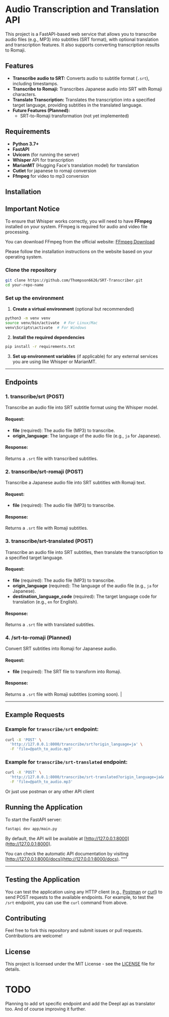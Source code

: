 # Audio Transcription and Translation API

This project is a FastAPI-based web service that allows you to transcribe audio files (e.g., MP3) into subtitles (SRT format), with optional translation and transcription features. It also supports converting transcription results to Romaji.

## Features

- **Transcribe audio to SRT:** Converts audio to subtitle format (`.srt`), including timestamps.
- **Transcribe to Romaji:** Transcribes Japanese audio into SRT with Romaji characters.
- **Translate Transcription:** Translates the transcription into a specified target language, providing subtitles in the translated language.
- **Future Features (Planned):** 
  - SRT-to-Romaji transformation (not yet implemented)

## Requirements

- **Python 3.7+**
- **FastAPI**
- **Uvicorn** (for running the server)
- **Whisper** API for transcription
- **MarianMT** (Hugging Face's translation model) for translation
- **Cutlet** for japanese to romaji conversion
- **Ffmpeg** for video to mp3 conversion

## Installation

## Important Notice

To ensure that Whisper works correctly, you will need to have **FFmpeg** installed on your system. FFmpeg is required for audio and video file processing. 

You can download FFmpeg from the official website: [FFmpeg Download](https://ffmpeg.org/download.html)

Please follow the installation instructions on the website based on your operating system.


### Clone the repository

```bash
git clone https://github.com/Thompson6626/SRT-Transcriber.git
cd your-repo-name
```

### Set up the environment

1. **Create a virtual environment** (optional but recommended)

```bash
python3 -m venv venv
source venv/bin/activate  # For Linux/Mac
venv\Scripts\activate  # For Windows
```

2. **Install the required dependencies**

```bash
pip install -r requirements.txt
```

3. **Set up environment variables** (if applicable) for any external services you are using like Whisper or MarianMT.


---

## Endpoints

### 1. **transcribe/srt** (POST)
Transcribe an audio file into SRT subtitle format using the Whisper model.

#### Request:
- **file** (required): The audio file (MP3) to transcribe.
- **origin_language**: The language of the audio file (e.g., `ja` for Japanese).

#### Response:
Returns a `.srt` file with transcribed subtitles.

### 2. **transcribe/srt-romaji** (POST)
Transcribe a Japanese audio file into SRT subtitles with Romaji text.

#### Request:
- **file** (required): The audio file (MP3) to transcribe.

#### Response:
Returns a `.srt` file with Romaji subtitles.

### 3. **transcribe/srt-translated** (POST)
Transcribe an audio file into SRT subtitles, then translate the transcription to a specified target language.

#### Request:
- **file** (required): The audio file (MP3) to transcribe.
- **origin_language** (required): The language of the audio file (e.g., `ja` for Japanese).
- **destination_language_code** (required): The target language code for translation (e.g., `en` for English).

#### Response:
Returns a `.srt` file with translated subtitles.

### 4. **/srt-to-romaji** (Planned)
Convert SRT subtitles into Romaji for Japanese audio.

#### Request:
- **file** (required): The SRT file to transform into Romaji.

#### Response:
Returns a `.srt` file with Romaji subtitles (coming soon).
|

---

## Example Requests

### Example for `transcribe/srt` endpoint:

```bash
curl -X 'POST' \
  'http://127.0.0.1:8000/transcribe/srt?origin_language=ja' \
  -F 'file=@path_to_audio.mp3'
```

### Example for `transcribe/srt-translated` endpoint:

```bash
curl -X 'POST' \
  'http://127.0.0.1:8000/transcribe/srt-translated?origin_language=ja&destination_language_code=en' \
  -F 'file=@path_to_audio.mp3'
```

Or just use postman or any other API client

## Running the Application

To start the FastAPI server:

```bash
fastapi dev app/main.py
```

By default, the API will be available at [http://127.0.0.1:8000](http://127.0.0.1:8000).

You can check the automatic API documentation by visiting [http://127.0.0.1:8000/docs](http://127.0.0.1:8000/docs).
"""

---

## Testing the Application

You can test the application using any HTTP client (e.g., [Postman](https://www.postman.com/) or [curl](https://curl.se/)) to send POST requests to the available endpoints. For example, to test the `/srt` endpoint, you can use the `curl` command from above.

## Contributing

Feel free to fork this repository and submit issues or pull requests. Contributions are welcome!

## License

This project is licensed under the MIT License - see the [LICENSE](LICENSE) file for details.

# TODO

Planning to add srt specific endpoint and add the Deepl api as translator too.
And of course improving it further.
